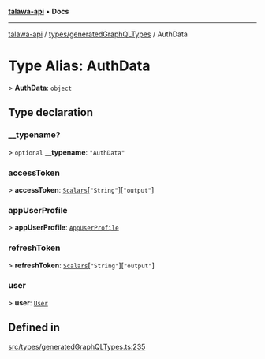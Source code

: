 [**talawa-api**](../../../README.md) • **Docs**

***

[talawa-api](../../../modules.md) / [types/generatedGraphQLTypes](../README.md) / AuthData

# Type Alias: AuthData

\> **AuthData**: `object`

## Type declaration

### \_\_typename?

\> `optional` **\_\_typename**: `"AuthData"`

### accessToken

\> **accessToken**: [`Scalars`](Scalars.md)\[`"String"`\]\[`"output"`\]

### appUserProfile

\> **appUserProfile**: [`AppUserProfile`](AppUserProfile.md)

### refreshToken

\> **refreshToken**: [`Scalars`](Scalars.md)\[`"String"`\]\[`"output"`\]

### user

\> **user**: [`User`](User.md)

## Defined in

[src/types/generatedGraphQLTypes.ts:235](https://github.com/PalisadoesFoundation/talawa-api/blob/a87b45a1c490c996c3a8a52e117ecbaa4742ef49/src/types/generatedGraphQLTypes.ts#L235)
